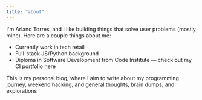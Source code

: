 ```yaml
---
title: "about"
---
```


I'm Arland Torres, and I like building things that solve user problems (mostly mine). Here are a couple things about me:

- Currently work in tech retail
- Full-stack JS/Python background
- Diploma in Software Development from Code Institute — check out my CI portfolio here

This is my personal blog, where I aim to write about my programming journey, weekend hacking, and general thoughts, brain dumps, and explorations
